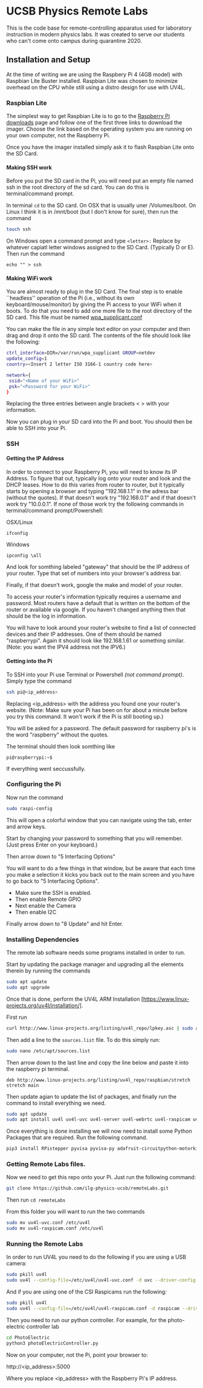 # UCSB Physics Remote Labs
This is the code base for remote-controlling apparatus used for laboratory instruction in modern physics labs.  It was created to serve our students who can't come onto campus during quarantine 2020.

## Installation and Setup

At the time of writing we are using the Raspbery Pi 4 (4GB model) with Raspbian Lite Buster installed. Raspbian Lite was chosen to minimize overhead on the CPU while still using a distro design for use with UV4L.

### Raspbian Lite

The simplest way to get Raspbian Lite is to go to the [Raspberry Pi downloads](https://www.raspberrypi.org/downloads/) page and follow one of the first three links to download the imager. Choose the link based on the operating system you are running on your own computer, not the Raspberry Pi.

Once you have the imager installed simply ask it to flash Raspbian Lite onto the SD Card. 

#### Making SSH work

Before you put the SD card in the Pi, you will need put an empty file named ssh in the root directory of the sd card. You can do this is terminal/command prompt.

In terminal `cd` to the SD card. On OSX that is usually uner /Volumes/boot. On Linux I think it is in /mnt/boot (but I don't know for sure), then run the command

```bash
touch ssh
```

On Windows open a command prompt and type `<letter>:` Replace <letter> by whatever capiatl letter windows assigned to the SD Card. (Typically D or E). Then run the command

```
echo "" > ssh
```

#### Making WiFi work

You are almost ready to plug in the SD Card.  The final step is to enable ``headless'' operation of the Pi (i.e., without its own keyboard/mouse/monitor) by giving the Pi access to your WiFi when it boots. To do that you need to add one more file to the root directory of the SD card.  This file must be named [wpa_supplicant.conf](https://www.raspberrypi.org/documentation/configuration/wireless/headless.md) 

You can make the file in any simple text editor on your computer and then drag and drop it onto the SD card. The contents of the file should look like the following:
```bash
ctrl_interface=DIR=/var/run/wpa_supplicant GROUP=netdev
update_config=1
country=<Insert 2 letter ISO 3166-1 country code here>

network={
 ssid="<Name of your WiFi>"
 psk="<Password for your WiFi>"
}
```
Replacing the three entries between angle brackets < > with your information.

Now you can plug in your SD card into the Pi and boot. You should then be able to SSH into your Pi.

### SSH

#### Getting the IP Address
In order to connect to your Raspberry Pi, you will need to know its IP Address. To figure that out, typically log onto your router and look and the DHCP leases. How to do this varies from router to router, but it typically starts by opening a browser and typing "192.168.1.1" in the adress bar (without the quotes). If that doesn't work try "192.168.0.1" and if that doesn't work try "10.0.0.1". If none of those work try the following commands in terminal/command prompt/Powershell:

OSX/Linux
```bash
ifconfig
```

Windows
```
ipconfig \all
```
And look for somthing labeled "gateway" that should be the IP address of your router. Type that set of numbers into your browser's address bar.

Finally, if that doesn't work, google the make and model of your router.

To access your router's information typically requires a username and password. Most routers have a default that is written on the bottom of the router or available via google. If you haven't changed anything then that should be the log in information.

You will have to look around your router's website to find a list of connected devices and their IP addresses. One of them should be named "raspberrypi". Again it should look like 192.168.1.61 or something similar. (Note: you want the IPV4 address not the IPV6.)

#### Getting into the Pi

To SSH into your Pi use Terminal or Powershell *(not command prompt)*. Simply type the command

```bash
ssh pi@<ip_address>
```

Replacing <ip_address> with the address you found one your router's website. (Note: Make sure your Pi has been on for about a minute before you try this command.  It won't work if the Pi is still booting up.)

You will be asked for a password. The default password for raspberry pi's is the word "raspberry" without the quotes.

The terminal should then look somthing like 
```
pi@raspberrypi:~$
```
If everything went seccussfully.

### Configuring the Pi
Now run the command
```bash
sudo raspi-config
```
This will open a colorful window that you can navigate using the tab, enter and arrow keys.

Start by changing your password to something that you will remember. (Just press Enter on your keyboard.)

Then arrow down to "5 Interfacing Options"

You will want to do a few things in that window, but be aware that each time you make a selection it kicks you back out to the main screen and you have to go back to "5 Interfacing Options".

- Make sure the SSH is enabled.
- Then enable Remote GPIO
- Next enable the Camera
- Then enable I2C

Finally arrow down to "8 Update" and hit Enter. 

### Installing Dependencies

The remote lab software needs some programs installed in order to run. 

Start by updating the package manager and upgrading all the elements therein by running the commands
```bash
sudo apt update
sudo apt upgrade
```

Once that is done, perform the UV4L ARM Installation [https://www.linux-projects.org/uv4l/installation/].

First run
```bash
curl http://www.linux-projects.org/listing/uv4l_repo/lpkey.asc | sudo apt-key add -
```
Then add a line to the ```sources.list``` file. To do this simply run:

```bash
sudo nano /etc/apt/sources.list
```
Then arrow down to the last line and copy the line below and paste it into the raspberry pi terminal.

```
deb http://www.linux-projects.org/listing/uv4l_repo/raspbian/stretch stretch main
```

Then update agian to update the list of packages, and finally run the command to install everything we need.

```bash
sudo apt update
sudo apt install uv4l uv4l-uvc uv4l-server uv4l-webrtc uv4l-raspicam uv4l-raspicam-extras python3-pip git i2c-tools
```

Once everything is done installing we will now need to install some Python Packages that are required. Run the following command.

```bash
pip3 install RPistepper pyvisa pyvisa-py adafruit-circuitpython-motorkit python-tplink-smarthome dlipower
```

### Getting Remote Labs files.

Now we need to get this repo onto your Pi. Just run the following command:

```bash
git clone https://github.com/ilg-physics-ucsb/remoteLabs.git
```

Then run `cd remoteLabs`

From this folder you will want to run the two commands

```bash
sudo mv uv4l-uvc.conf /etc/uv4l
sudo mv uv4l-raspicam.conf /etc/uv4l
```

### Running the Remote Labs
In order to run UV4L you need to do the following if you are using a USB camera:

```bash
sudo pkill uv4l
sudo uv4l --config-file=/etc/uv4l/uv4l-uvc.conf -d uvc --driver-config-file=/etc/uv4l/uv4l-uvc.conf --enable-server yes
```

And if you are using one of the CSI Raspicams run the following:
```bash
sudo pkill uv4l
sudo uv4l --config-file=/etc/uv4l/uv4l-raspicam.conf -d raspicam --driver-config-file=/etc/uv4l/uv4l-raspicam.conf --enable-server yes
```

Then you need to run our python controller. For example, for the photo-electric controller lab

```bash
cd PhotoElectric
python3 photoElectricController.py
```

Now on your computer, not the Pi, point your browser to:

http://<ip_address>:5000

Where you replace <ip_address> with the Raspberry Pi's IP address.


